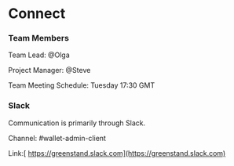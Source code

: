 # Connect

### Team Members

Team Lead: @Olga&#x20;

Project Manager: @Steve

Team Meeting Schedule: Tuesday 17:30 GMT

### Slack

Communication is primarily through Slack.&#x20;

Channel: #wallet-admin-client

Link:[ https://greenstand.slack.com](https://greenstand.slack.com)
